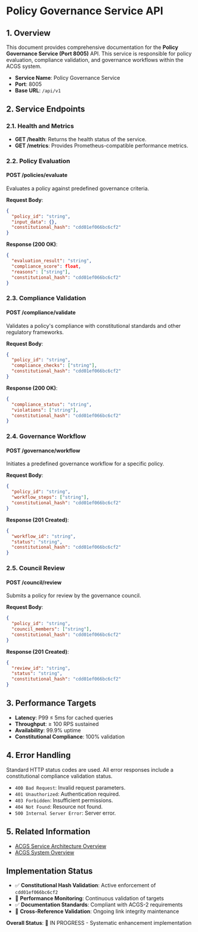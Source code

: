 # Policy Governance Service API

<!-- Constitutional Hash: cdd01ef066bc6cf2 -->

## 1. Overview

This document provides comprehensive documentation for the **Policy Governance Service (Port 8005)** API. This service is responsible for policy evaluation, compliance validation, and governance workflows within the ACGS system.

- **Service Name**: Policy Governance Service
- **Port**: 8005
- **Base URL**: `/api/v1`

## 2. Service Endpoints

### 2.1. Health and Metrics

- **GET /health**: Returns the health status of the service.
- **GET /metrics**: Provides Prometheus-compatible performance metrics.

### 2.2. Policy Evaluation

#### POST /policies/evaluate

Evaluates a policy against predefined governance criteria.

**Request Body**:

```json
{
  "policy_id": "string",
  "input_data": {},
  "constitutional_hash": "cdd01ef066bc6cf2"
}
```

**Response (200 OK)**:

```json
{
  "evaluation_result": "string",
  "compliance_score": float,
  "reasons": ["string"],
  "constitutional_hash": "cdd01ef066bc6cf2"
}
```

### 2.3. Compliance Validation

#### POST /compliance/validate

Validates a policy's compliance with constitutional standards and other regulatory frameworks.

**Request Body**:

```json
{
  "policy_id": "string",
  "compliance_checks": ["string"],
  "constitutional_hash": "cdd01ef066bc6cf2"
}
```

**Response (200 OK)**:

```json
{
  "compliance_status": "string",
  "violations": ["string"],
  "constitutional_hash": "cdd01ef066bc6cf2"
}
```

### 2.4. Governance Workflow

#### POST /governance/workflow

Initiates a predefined governance workflow for a specific policy.

**Request Body**:

```json
{
  "policy_id": "string",
  "workflow_steps": ["string"],
  "constitutional_hash": "cdd01ef066bc6cf2"
}
```

**Response (201 Created)**:

```json
{
  "workflow_id": "string",
  "status": "string",
  "constitutional_hash": "cdd01ef066bc6cf2"
}
```

### 2.5. Council Review

#### POST /council/review

Submits a policy for review by the governance council.

**Request Body**:

```json
{
  "policy_id": "string",
  "council_members": ["string"],
  "constitutional_hash": "cdd01ef066bc6cf2"
}
```

**Response (201 Created)**:

```json
{
  "review_id": "string",
  "status": "string",
  "constitutional_hash": "cdd01ef066bc6cf2"
}
```

## 3. Performance Targets

- **Latency**: P99 ≤ 5ms for cached queries
- **Throughput**: ≥ 100 RPS sustained
- **Availability**: 99.9% uptime
- **Constitutional Compliance**: 100% validation

## 4. Error Handling

Standard HTTP status codes are used. All error responses include a constitutional compliance validation status.

- `400 Bad Request`: Invalid request parameters.
- `401 Unauthorized`: Authentication required.
- `403 Forbidden`: Insufficient permissions.
- `404 Not Found`: Resource not found.
- `500 Internal Server Error`: Server error.

## 5. Related Information

- [ACGS Service Architecture Overview](../ACGS_SERVICE_OVERVIEW.md)
- [ACGS System Overview](../architecture/SYSTEM_OVERVIEW.md)
## Implementation Status

- ✅ **Constitutional Hash Validation**: Active enforcement of `cdd01ef066bc6cf2`
- 🔄 **Performance Monitoring**: Continuous validation of targets
- ✅ **Documentation Standards**: Compliant with ACGS-2 requirements
- 🔄 **Cross-Reference Validation**: Ongoing link integrity maintenance

**Overall Status**: 🔄 IN PROGRESS - Systematic enhancement implementation

